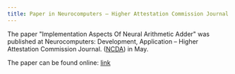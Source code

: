 ```yaml
---
title: Paper in Neurocomputers – Higher Attestation Commission Journal
---
```


The paper 
"Implementation Aspects Of Neural Arithmetic Adder" was 
published at Neurocomputers: Development, Application – Higher Attestation Commission Journal. 
([NCDA](http://radiotec.ru/ru/journal/Neurocomputers)) in May. 

The paper can be found online: [link](https://elibrary.ru/item.asp?id=46123004)
